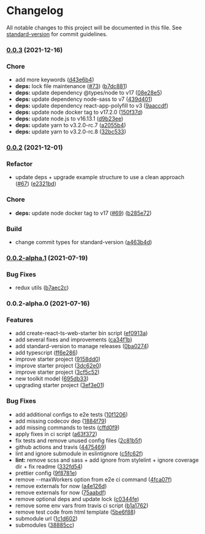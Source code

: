 # Changelog

All notable changes to this project will be documented in this file. See [standard-version](https://github.com/conventional-changelog/standard-version) for commit guidelines.

### [0.0.3](https://github.com/vitorsalgado/react-web-starter/compare/v0.0.2...v0.0.3) (2021-12-16)


### Chore

* add more keywords ([d43e6b4](https://github.com/vitorsalgado/react-web-starter/commit/d43e6b4c0c63928505b2e4341c34d41c33d8b30e))
* **deps:** lock file maintenance ([#73](https://github.com/vitorsalgado/react-web-starter/issues/73)) ([b7dc881](https://github.com/vitorsalgado/react-web-starter/commit/b7dc8810531f266e4a149770fe4a3dfcfde7c119))
* **deps:** update dependency @types/node to v17 ([08e28e5](https://github.com/vitorsalgado/react-web-starter/commit/08e28e5a13576fc9b730732755e773a9a8276175))
* **deps:** update dependency node-sass to v7 ([439d401](https://github.com/vitorsalgado/react-web-starter/commit/439d4012d42906b5335e880781150ad3bbb98cce))
* **deps:** update dependency react-app-polyfill to v3 ([9aaccdf](https://github.com/vitorsalgado/react-web-starter/commit/9aaccdfa2dc5d7d5021591804818e3f0838a6982))
* **deps:** update node docker tag to v17.2.0 ([150f37d](https://github.com/vitorsalgado/react-web-starter/commit/150f37d5bb0510c7e59a0276e5977557ea5d4423))
* **deps:** update node.js to v16.13.1 ([d9b23ee](https://github.com/vitorsalgado/react-web-starter/commit/d9b23ee8a75b29103f7b03f11a5c1b13671ec263))
* **deps:** update yarn to v3.2.0-rc.7 ([a2055b4](https://github.com/vitorsalgado/react-web-starter/commit/a2055b4f5a0caa34e36f98c19dcee4582dba71dc))
* **deps:** update yarn to v3.2.0-rc.8 ([32bc533](https://github.com/vitorsalgado/react-web-starter/commit/32bc533b6b8f2aed45c4734a9f3ea1b804c897a3))

### [0.0.2](https://github.com/vitorsalgado/react-web-starter/compare/v0.0.2-alpha.1...v0.0.2) (2021-12-01)


### Refactor

* update deps + upgrade example structure to use a clean approach ([#67](https://github.com/vitorsalgado/react-web-starter/issues/67)) ([e2321bd](https://github.com/vitorsalgado/react-web-starter/commit/e2321bd989c585a40ff7c9559ed4cc5cfff0ef14))


### Chore

* **deps:** update node docker tag to v17 ([#69](https://github.com/vitorsalgado/react-web-starter/issues/69)) ([b285e72](https://github.com/vitorsalgado/react-web-starter/commit/b285e72eefbcb726ab40bbbc80bdfc0038393120))


### Build

* change commit types for standard-version ([a463b4d](https://github.com/vitorsalgado/react-web-starter/commit/a463b4da960291ec6511e5bbe20d81a5b3bdb6cc))

### [0.0.2-alpha.1](https://github.com/vitorsalgado/react-web-starter/compare/v0.0.2-alpha.0...v0.0.2-alpha.1) (2021-07-19)


### Bug Fixes

* redux utils ([b7aec2c](https://github.com/vitorsalgado/react-web-starter/commit/b7aec2cf3bdc7484780ef27774c5e202a56b0bbc))

### 0.0.2-alpha.0 (2021-07-16)


### Features

* add create-react-ts-web-starter bin script ([ef0913a](https://github.com/vitorsalgado/react-web-starter/commit/ef0913a760f9a85287270e164920de71aadfb012))
* add several fixes and improvements ([ca34f1b](https://github.com/vitorsalgado/react-web-starter/commit/ca34f1bf9e187adad55b7b936142d5960da15b02))
* add standard-version to manage releases ([0ba0274](https://github.com/vitorsalgado/react-web-starter/commit/0ba027482135a54eaa83ce3edb4a459295f3fb74))
* add typescript ([ff6e286](https://github.com/vitorsalgado/react-web-starter/commit/ff6e28666bcc3d46fe442ca98f8d68ba214fbe31))
* improve starter project ([9158dd0](https://github.com/vitorsalgado/react-web-starter/commit/9158dd0e6203ed8b9e83ebccf19ebfb94732e5df))
* improve starter project ([3dc62e0](https://github.com/vitorsalgado/react-web-starter/commit/3dc62e03073d00207ca6b2006cc794f81406404c))
* improve starter project ([3cf5c52](https://github.com/vitorsalgado/react-web-starter/commit/3cf5c520c713bd0f45596229c9e6c501880e0c3d))
* new toolkit model ([695db33](https://github.com/vitorsalgado/react-web-starter/commit/695db33b189b84f28c48f5ca1f091e7d3db3666c))
* upgrading starter project ([3ef3e01](https://github.com/vitorsalgado/react-web-starter/commit/3ef3e01f6791f39683760e62df1d5b81c8df6bfe))


### Bug Fixes

* add additional configs to e2e tests ([10f1206](https://github.com/vitorsalgado/react-web-starter/commit/10f1206083f3a0ad778209ee048e5adfc9b0b0d4))
* add missing codecov dep ([1884f79](https://github.com/vitorsalgado/react-web-starter/commit/1884f79cb8f4773e0d7234913ac7f7aeecca4cd9))
* add missing commands to tests ([cffd0f9](https://github.com/vitorsalgado/react-web-starter/commit/cffd0f96f1614c70e57c82e49f56daa8dd38dcd2))
* apply fixes in ci script ([a63f372](https://github.com/vitorsalgado/react-web-starter/commit/a63f3723366620efbca3a5a2c28198c35c6770b9))
* fix tests and remove unused config files ([2c81b5f](https://github.com/vitorsalgado/react-web-starter/commit/2c81b5f8b7160bde4cbeb437696c303a687a62ad))
* github actions and travis ([4475469](https://github.com/vitorsalgado/react-web-starter/commit/4475469358bbdd0f5bfbcbf1f6632374878d12c8))
* lint and ignore submodule in eslintignore ([c5fc62f](https://github.com/vitorsalgado/react-web-starter/commit/c5fc62fd9371df4d9d042a511a5ff3ddf5b18e66))
* **lint:** remove scss and sass + add ignore from stylelint + ignore coverage dir + fix readme ([332fd54](https://github.com/vitorsalgado/react-web-starter/commit/332fd54a73246bafea22c6ad596d7341c3c5c8c4))
* prettier config ([9f8781e](https://github.com/vitorsalgado/react-web-starter/commit/9f8781eb146ef207e897216f5a74793629f6a3a4))
* remove --maxWorkers option from e2e ci command ([4fca07f](https://github.com/vitorsalgado/react-web-starter/commit/4fca07fa5e22c165e825cf77af7b0ce55d778b6f))
* remove externals for now ([a4e126d](https://github.com/vitorsalgado/react-web-starter/commit/a4e126dadee167ab869edf870bc466417fb613f2))
* remove externals for now ([75aabdf](https://github.com/vitorsalgado/react-web-starter/commit/75aabdf7073b1d24defe0c4e44808e171a5d9700))
* remove optional deps and update lock ([c0344fe](https://github.com/vitorsalgado/react-web-starter/commit/c0344fe30ab0fb669a362fe77051f0a796ada2d3))
* remove some env vars from travis ci script ([b1a1762](https://github.com/vitorsalgado/react-web-starter/commit/b1a17627c77632d230d47b349c7de7b54412781a))
* remove test code from html template ([5be6f88](https://github.com/vitorsalgado/react-web-starter/commit/5be6f88378b406c7bfd55e44eba4bd34c2d2e96e))
* submodule url ([1c1d602](https://github.com/vitorsalgado/react-web-starter/commit/1c1d6021225521845c9172cdb77f8d3a1abdd374))
* submodules ([38885cc](https://github.com/vitorsalgado/react-web-starter/commit/38885cc85c97c00e8b88a9cd0930a141533147df))
